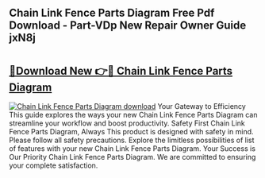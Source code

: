 ## Chain Link Fence Parts Diagram Free Pdf Download - Part-VDp New Repair Owner Guide jxN8j

# <h2><a href="http://dfrc9z5.blite.top/?on=Chain+Link+Fence+Parts+Diagram">🔗Download New 👉🔴 Chain Link Fence Parts Diagram</a></h2>

[![Chain Link Fence Parts Diagram download](https://i.imgur.com/lujVjoI.png)](http://dfrc9z5.blite.top/?on=Chain+Link+Fence+Parts+Diagram)
Your Gateway to Efficiency This guide explores the ways your new Chain Link Fence Parts Diagram can streamline your workflow and boost productivity. Safety First Chain Link Fence Parts Diagram, Always This product is designed with safety in mind. Please follow all safety precautions. Explore the limitless possibilities of list of features with your new Chain Link Fence Parts Diagram. Your Success is Our Priority Chain Link Fence Parts Diagram. We are committed to ensuring your complete satisfaction.
